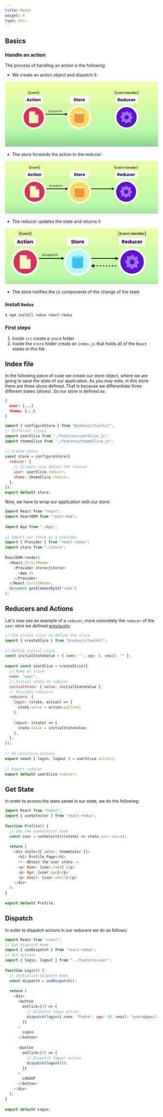 ```yaml
---
title: Redux
weight: 4
type: docs
---
```


## Basics

### Handle an action

The process of handling an action is the following:

- We create an action object and dispatch it:

![Action Dispatch](assets/redux_action_dispatch.png)

- The store forwards the action to the reducer:

![Action Forward](assets/redux_action_forward.png)

- The reducer updates the state and returns it

![Reducer Update State](assets/redux_reducer.png)

- The store notifies the `UI` components of the change of the state

### Install `Redux`

```bash
$ npm install redux react-redux
```

### First steps

1. Inside `src` create a `store` folder
2. Inside the `store` folder create an `index.js` that holds all of the `React` states in this file

## Index file

In the following piece of code we create our store object, where we are going to save the state of our application. As you may note, in this store there are three slices defined. That is because we differentiate three different states (slices). So our store is defined as:

```json
{
  user: {...}
  theme: {...}
}
```

```javascript
import { configureStore } from "@reduxjs/toolkit";
// Different slices
import userSlice from "./features/userSlice.js";
import themeSlice from "./features/themeSlice.js";

// Create store
const store = configureStore({
  reducer: {
    // In each case obtain the reducer
    user: userSlice.reducer,
    theme: themeSlice.reducer,
  },
});
export default store;
```

Now, we have to wrap our application with our store:

```javascript
import React from "react";
import ReactDOM from "react-dom";

import App from "./App";

// Import our store as a provider
import { Provider } from "react-redux";
import store from "./store";

ReactDOM.render(
  <React.StrictMode>
    <Provider store={store}>
      <App />
    </Provider>
  </React.StrictMode>,
  document.getElementById("root")
);
```

## Reducers and Actions

Let's now see an example of a `reducer`, more concretely the `reducer` of the `user` slice we defined [previously](#index-file):

```javascript
// Use create slice to define the slice
import { createSlice } from "@reduxjs/toolkit";

// Define initial state
const initialStateValue = { name: "", age: 0, email: "" };

export const userSlice = createSlice({
  // Name of slice
  name: "user",
  // Initial state of reducer
  initialState: { value: initialStateValue },
  // Possible reducers
  reducers: {
    login: (state, action) => {
      state.value = action.payload;
    },

    logout: (state) => {
      state.value = initialStateValue;
    },
  },
});

// De-structure actions
export const { login, logout } = userSlice.actions;

// Export reducer
export default userSlice.reducer;
```

## Get State

In order to access the state saved in our state, we do the following:

```javascript
import React from "react";
import { useSelector } from "react-redux";

function Profile() {
  // Use the useSelector hook
  const user = useSelector((state) => state.user.value);

  return (
    <div style={{ color: themeColor }}>
      <h1> Profile Page</h1>
      <!--Obtain the user state-->
      <p> Name: {user.name} </p>
      <p> Age: {user.age}</p>
      <p> Email: {user.email}</p>
    </div>
  );
}

export default Profile;
```

## Dispatch

In order to dispatch actions in our reducers we do as follows:

```javascript
import React from "react";
// Get dispatch hook
import { useDispatch } from "react-redux";
// Get actions
import { login, logout } from "../features/user";

function Login() {
  // Initialize dispatch hook
  const dispatch = useDispatch();

  return (
    <div>
      <button
        onClick={() => {
          // Dispatch login action
          dispatch(login({ name: "Pedro", age: 20, email: "pedro@gmail.com" }));
        }}
      >
        Login
      </button>

      <button
        onClick={() => {
          // Dispatch logout action
          dispatch(logout());
        }}
      >
        LOGOUT
      </button>
    </div>
  );
}

export default Login;
```
